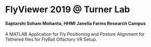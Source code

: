 # FlyViewer 2019 @ Turner Lab
#### Saptarshi Soham Mohanta, HHMI Janelia Farms Research Campus

A MATLAB Application for Fly Positioning and Posture Alignment for Tethered flies for FlyBall Olfactory VR Setup.


